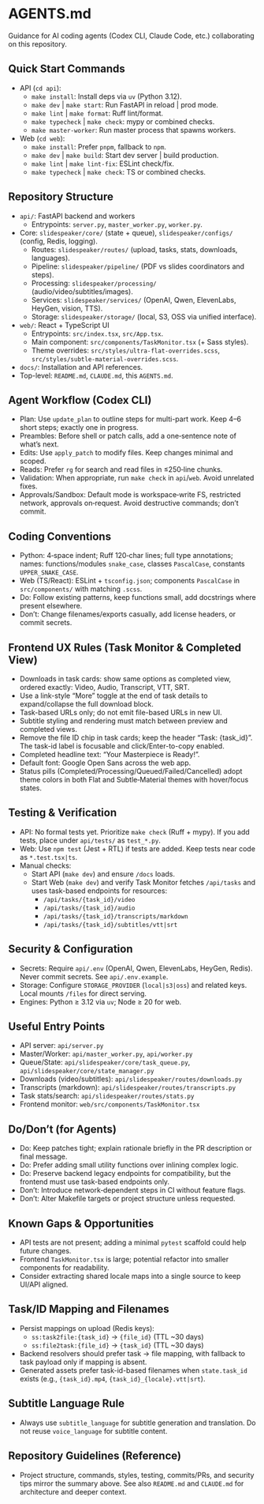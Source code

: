 # AGENTS.md

Guidance for AI coding agents (Codex CLI, Claude Code, etc.) collaborating on this repository.

## Quick Start Commands
- API (`cd api`):
  - `make install`: Install deps via `uv` (Python 3.12).
  - `make dev` | `make start`: Run FastAPI in reload | prod mode.
  - `make lint` | `make format`: Ruff lint/format.
  - `make typecheck` | `make check`: mypy or combined checks.
  - `make master-worker`: Run master process that spawns workers.
- Web (`cd web`):
  - `make install`: Prefer `pnpm`, fallback to `npm`.
  - `make dev` | `make build`: Start dev server | build production.
  - `make lint` | `make lint-fix`: ESLint check/fix.
  - `make typecheck` | `make check`: TS or combined checks.

## Repository Structure
- `api/`: FastAPI backend and workers
  - Entrypoints: `server.py`, `master_worker.py`, `worker.py`.
- Core: `slidespeaker/core/` (state + queue), `slidespeaker/configs/` (config, Redis, logging).
  - Routes: `slidespeaker/routes/` (upload, tasks, stats, downloads, languages).
  - Pipeline: `slidespeaker/pipeline/` (PDF vs slides coordinators and steps).
  - Processing: `slidespeaker/processing/` (audio/video/subtitles/images).
  - Services: `slidespeaker/services/` (OpenAI, Qwen, ElevenLabs, HeyGen, vision, TTS).
  - Storage: `slidespeaker/storage/` (local, S3, OSS via unified interface).
- `web/`: React + TypeScript UI
  - Entrypoints: `src/index.tsx`, `src/App.tsx`.
  - Main component: `src/components/TaskMonitor.tsx` (+ Sass styles).
  - Theme overrides: `src/styles/ultra-flat-overrides.scss`, `src/styles/subtle-material-overrides.scss`.
- `docs/`: Installation and API references.
- Top-level: `README.md`, `CLAUDE.md`, this `AGENTS.md`.

## Agent Workflow (Codex CLI)
- Plan: Use `update_plan` to outline steps for multi-part work. Keep 4–6 short steps; exactly one in progress.
- Preambles: Before shell or patch calls, add a one‑sentence note of what’s next.
- Edits: Use `apply_patch` to modify files. Keep changes minimal and scoped.
- Reads: Prefer `rg` for search and read files in ≤250‑line chunks.
- Validation: When appropriate, run `make check` in `api`/`web`. Avoid unrelated fixes.
- Approvals/Sandbox: Default mode is workspace‑write FS, restricted network, approvals on‑request. Avoid destructive commands; don’t commit.

## Coding Conventions
- Python: 4‑space indent; Ruff 120‑char lines; full type annotations; names: functions/modules `snake_case`, classes `PascalCase`, constants `UPPER_SNAKE_CASE`.
- Web (TS/React): ESLint + `tsconfig.json`; components `PascalCase` in `src/components/` with matching `.scss`.
- Do: Follow existing patterns, keep functions small, add docstrings where present elsewhere.
- Don’t: Change filenames/exports casually, add license headers, or commit secrets.

## Frontend UX Rules (Task Monitor & Completed View)
- Downloads in task cards: show same options as completed view, ordered exactly: Video, Audio, Transcript, VTT, SRT.
- Use a link-style “More” toggle at the end of task details to expand/collapse the full download block.
- Task-based URLs only; do not emit file-based URLs in new UI.
- Subtitle styling and rendering must match between preview and completed views.
- Remove the file ID chip in task cards; keep the header “Task: {task_id}”. The task-id label is focusable and click/Enter-to-copy enabled.
- Completed headline text: “Your Masterpiece is Ready!”.
- Default font: Google Open Sans across the web app.
- Status pills (Completed/Processing/Queued/Failed/Cancelled) adopt theme colors in both Flat and Subtle‑Material themes with hover/focus states.

## Testing & Verification
- API: No formal tests yet. Prioritize `make check` (Ruff + mypy). If you add tests, place under `api/tests/` as `test_*.py`.
- Web: Use `npm test` (Jest + RTL) if tests are added. Keep tests near code as `*.test.tsx|ts`.
- Manual checks:
  - Start API (`make dev`) and ensure `/docs` loads.
  - Start Web (`make dev`) and verify Task Monitor fetches `/api/tasks` and uses task-based endpoints for resources:
    - `/api/tasks/{task_id}/video`
    - `/api/tasks/{task_id}/audio`
    - `/api/tasks/{task_id}/transcripts/markdown`
    - `/api/tasks/{task_id}/subtitles/vtt|srt`

## Security & Configuration
- Secrets: Require `api/.env` (OpenAI, Qwen, ElevenLabs, HeyGen, Redis). Never commit secrets. See `api/.env.example`.
- Storage: Configure `STORAGE_PROVIDER` (`local|s3|oss`) and related keys. Local mounts `/files` for direct serving.
- Engines: Python ≥ 3.12 via `uv`; Node ≥ 20 for web.

## Useful Entry Points
- API server: `api/server.py`
- Master/Worker: `api/master_worker.py`, `api/worker.py`
- Queue/State: `api/slidespeaker/core/task_queue.py`, `api/slidespeaker/core/state_manager.py`
- Downloads (video/subtitles): `api/slidespeaker/routes/downloads.py`
- Transcripts (markdown): `api/slidespeaker/routes/transcripts.py`
- Task stats/search: `api/slidespeaker/routes/stats.py`
- Frontend monitor: `web/src/components/TaskMonitor.tsx`

## Do/Don’t (for Agents)
- Do: Keep patches tight; explain rationale briefly in the PR description or final message.
- Do: Prefer adding small utility functions over inlining complex logic.
- Do: Preserve backend legacy endpoints for compatibility, but the frontend must use task-based endpoints only.
- Don’t: Introduce network‑dependent steps in CI without feature flags.
- Don’t: Alter Makefile targets or project structure unless requested.

## Known Gaps & Opportunities
- API tests are not present; adding a minimal `pytest` scaffold could help future changes.
- Frontend `TaskMonitor.tsx` is large; potential refactor into smaller components for readability.
- Consider extracting shared locale maps into a single source to keep UI/API aligned.

## Task/ID Mapping and Filenames
- Persist mappings on upload (Redis keys):
  - `ss:task2file:{task_id}` → `{file_id}` (TTL ~30 days)
  - `ss:file2task:{file_id}` → `{task_id}` (TTL ~30 days)
- Backend resolvers should prefer task → file mapping, with fallback to task payload only if mapping is absent.
- Generated assets prefer task-id-based filenames when `state.task_id` exists (e.g., `{task_id}.mp4`, `{task_id}_{locale}.vtt|srt`).

## Subtitle Language Rule
- Always use `subtitle_language` for subtitle generation and translation. Do not reuse `voice_language` for subtitle content.

## Repository Guidelines (Reference)
- Project structure, commands, styles, testing, commits/PRs, and security tips mirror the summary above. See also `README.md` and `CLAUDE.md` for architecture and deeper context.
